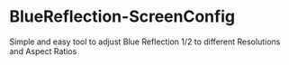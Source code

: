 # BlueReflection-ScreenConfig
Simple and easy tool to adjust Blue Reflection 1/2 to different Resolutions and Aspect Ratios
